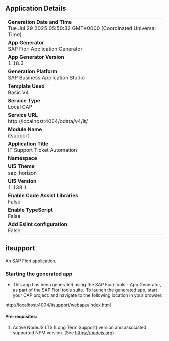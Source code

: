 ## Application Details
|               |
| ------------- |
|**Generation Date and Time**<br>Tue Jul 29 2025 05:50:32 GMT+0000 (Coordinated Universal Time)|
|**App Generator**<br>SAP Fiori Application Generator|
|**App Generator Version**<br>1.18.3|
|**Generation Platform**<br>SAP Business Application Studio|
|**Template Used**<br>Basic V4|
|**Service Type**<br>Local CAP|
|**Service URL**<br>http://localhost:4004/odata/v4/it/|
|**Module Name**<br>itsupport|
|**Application Title**<br>IT Support Ticket Automation|
|**Namespace**<br>|
|**UI5 Theme**<br>sap_horizon|
|**UI5 Version**<br>1.138.1|
|**Enable Code Assist Libraries**<br>False|
|**Enable TypeScript**<br>False|
|**Add Eslint configuration**<br>False|

## itsupport

An SAP Fiori application.

### Starting the generated app

-   This app has been generated using the SAP Fiori tools - App Generator, as part of the SAP Fiori tools suite.  To launch the generated app, start your CAP project:  and navigate to the following location in your browser:

http://localhost:4004/itsupport/webapp/index.html

#### Pre-requisites:

1. Active NodeJS LTS (Long Term Support) version and associated supported NPM version.  (See https://nodejs.org)


